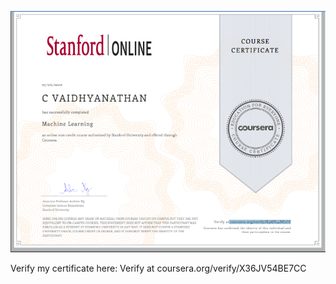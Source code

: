 ![My certificate](ML.PNG)





Verify my certificate here: Verify at coursera.org/verify/X36JV54BE7CC
